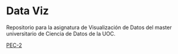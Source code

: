# Data Viz
Repositorio para la asignatura de Visualización de Datos del master universitario de Ciencia de Datos de la UOC.

[PEC-2](src/html/index.html)